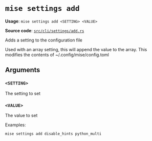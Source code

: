# `mise settings add`

**Usage**: `mise settings add <SETTING> <VALUE>`

**Source code**: [`src/cli/settings/add.rs`](https://github.com/jdx/mise/blob/main/src/cli/settings/add.rs)

Adds a setting to the configuration file

Used with an array setting, this will append the value to the array.
This modifies the contents of ~/.config/mise/config.toml

## Arguments

### `<SETTING>`

The setting to set

### `<VALUE>`

The value to set

Examples:

    mise settings add disable_hints python_multi
